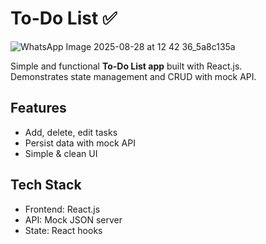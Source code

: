 # To-Do List ✅
![WhatsApp Image 2025-08-28 at 12 42 36_5a8c135a](https://github.com/user-attachments/assets/fefb51de-0cbb-440a-b073-73aa8214e452)

Simple and functional **To-Do List app** built with React.js.  
Demonstrates state management and CRUD with mock API.

## Features
- Add, delete, edit tasks
- Persist data with mock API
- Simple & clean UI

## Tech Stack
- Frontend: React.js
- API: Mock JSON server
- State: React hooks

